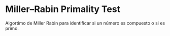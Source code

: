 # Miller–Rabin Primality Test
 Algortimo de Miller Rabin para identificar si un número es compuesto o si es primo.
